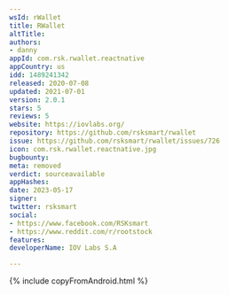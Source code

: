 ```yaml
---
wsId: rWallet
title: RWallet
altTitle: 
authors:
- danny
appId: com.rsk.rwallet.reactnative
appCountry: us
idd: 1489241342
released: 2020-07-08
updated: 2021-07-01
version: 2.0.1
stars: 5
reviews: 5
website: https://iovlabs.org/
repository: https://github.com/rsksmart/rwallet
issue: https://github.com/rsksmart/rwallet/issues/726
icon: com.rsk.rwallet.reactnative.jpg
bugbounty: 
meta: removed
verdict: sourceavailable
appHashes: 
date: 2023-05-17
signer: 
twitter: rsksmart
social:
- https://www.facebook.com/RSKsmart
- https://www.reddit.com/r/rootstock
features: 
developerName: IOV Labs S.A

---
```


{% include copyFromAndroid.html %}
